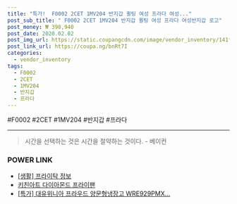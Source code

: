 ```yaml
--- 
title: "특가!  F0002 2CET 1MV204 반지갑 퀼팅 여성 프라다 여성..." 
post_sub_title: " F0002 2CET 1MV204 반지갑 퀼팅 여성 프라다 여성반지갑 로고" 
post_money: ₩ 398,940 
post_date: 2020.02.02 
post_img_url: https://static.coupangcdn.com/image/vendor_inventory/141f/cac5001e2ef8d9e7906e9433a6e259c19f3b9c2f4d9e2c1d776bd06c4740.jpg 
post_link_url: https://coupa.ng/bnRt7I 
categories: 
  - vendor_inventory 
tags: 
  - F0002 
  - 2CET 
  - 1MV204 
  - 반지갑 
  - 프라다 
--- 
```

  #F0002 #2CET #1MV204 #반지갑 #프라다 
<hr> 

> 시간을 선택하는 것은 시간을 절약하는 것이다. - 베이컨 


### POWER LINK

* <a href="https://blog.naver.com/santokki14/221769617375" target="_blank"> [생활] 프라이탁 정보 </a>
* <a href="https://blog.naver.com/santokki14/221785861969" target="_blank">키친아트 다이아몬드 프라이팬</a>
* <a href="https://blog.naver.com/santokki14/221789074782" target="_blank">[특가] 대유위니아 프라우드 양문형냉장고 WRE929PMX...</a>
